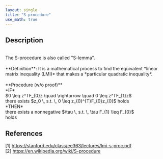 ```yaml
---
layout: single
title: "S-procedure"
use_math: true
---
```


## Description
<br>
The S-procedure is also called "S-lemma". <br><br>
**Definition**: It is a mathematical process to find the equivalent *linear matrix inequality (LMI)* that makes a *particular quadratic inequality*. <br><br>
**Procedure (w/o proof)** <br>
*IF* <br>
$0 \leq z^TF_{0}z \quad \rightarrow \quad 0 \leq z^TF_{1}z$ <br>
there exists $z_0 \, s.t. \, 0 \leq z_{0}^{T}F_{0}z_{0}$ holds <br>
*THEN*  <br>
there exists a nonnegative $\tau \, s.t. \, \tau F_{1} \leq F_{0}$ <br>
holds <br>
 
## References
[1] <https://stanford.edu/class/ee363/lectures/lmi-s-proc.pdf> <br>
[2] <https://en.wikipedia.org/wiki/S-procedure> 
